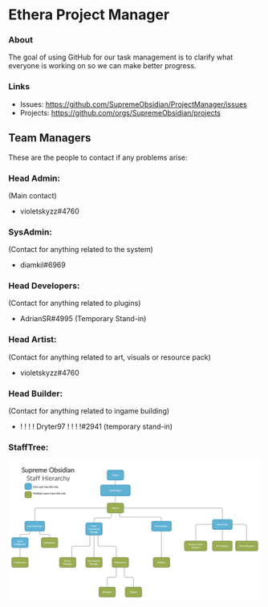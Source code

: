 # Ethera Project Manager
### About
The goal of using GitHub for our task management is to clarify what everyone is working on so we can make better progress.

### Links
* Issues: https://github.com/SupremeObsidian/ProjectManager/issues
* Projects: https://github.com/orgs/SupremeObsidian/projects

## Team Managers
These are the people to contact if any problems arise:
### Head Admin:
(Main contact)
* violetskyzz#4760
### SysAdmin:
(Contact for anything related to the system)
* diamkil#6969
### Head Developers:
(Contact for anything related to plugins)
* AdrianSR#4995  (Temporary Stand-in)
### Head Artist:
(Contact for anything related to art, visuals or resource pack)
* violetskyzz#4760
### Head Builder:
(Contact for anything related to ingame building)
* ! ! ! ! Dryter97 ! ! ! !#2941 (temporary stand-in)

### StaffTree:
![Image of Yaktocat](https://github.com/SupremeObsidian/ProjectManager/blob/main/SupremeObsidian%20Staff.png)
